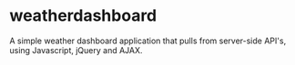 # weatherdashboard

A simple weather dashboard application that pulls from server-side API's, using Javascript, jQuery and AJAX.